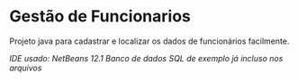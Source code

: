 # Gestão de Funcionarios
Projeto java para cadastrar e localizar os dados de funcionários facilmente.

*IDE usado: NetBeans 12.1*
*Banco de dados SQL de exemplo já incluso nos arquivos*

